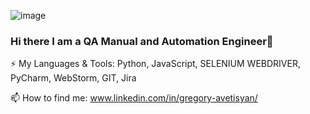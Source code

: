 ![image](https://user-images.githubusercontent.com/118332660/204694043-47bb629b-7102-49a7-8308-ada220619f74.png)

### Hi there I am a QA Manual and Automation Engineer👋

⚡ My Languages & Tools: Python, JavaScript, SELENIUM WEBDRIVER, PyCharm, WebStorm, GIT, Jira

📫 How to find me: www.linkedin.com/in/gregory-avetisyan/



<!--
**gregory-avetis/gregory-avetis** is a ✨ _special_ ✨ repository because its `README.md` (this file) appears on your GitHub profile.

Here are some ideas to get you started:

- 🔭 I’m currently working on ...
- 🌱 I’m currently learning ...
- 👯 I’m looking to collaborate on ...
- 🤔 I’m looking for help with ...
- 💬 Ask me about ...
- 📫 How to reach me: ...
- 😄 Pronouns: ...
- ⚡ Fun fact: ...
-->
